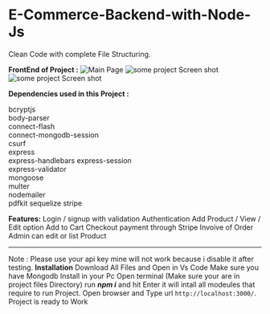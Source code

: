 # E-Commerce-Backend-with-Node-Js

Clean Code with complete File Structuring.

**FrontEnd of Project :** 
![Main Page ](https://ibb.co/DYy3DSP) 
![some project Screen shot](https://ibb.co/60CpDyW)
![some project Screen shot](https://ibb.co/JxqhfBz)

**Dependencies used in this Project :**

bcryptjs  
body-parser  
connect-flash  
connect-mongodb-session  
csurf  
express  
express-handlebars 
express-session  
express-validator    
mongoose  
multer    
nodemailer  
pdfkit
sequelize
stripe

**Features:**
Login / signup with validation
 Authentication
 Add Product / View / Edit option
 Add to Cart
 Checkout
 payment through Stripe
 Invoive of Order
 Admin can edit or list Product
 _______________________________________________________________________________
 Note : Please use your api key  mine will not work because i disable it after testing.
 **Installation**
 Download All Files and Open in Vs Code
 Make sure you have Mongodb Install in your Pc
 Open terminal (Make sure your are in project files Directory)
 run ***npm i*** and hit Enter it will intall all modeules that require to run Project.
 Open browser and Type url `http://localhost:3000/`. Project is ready to Work
  
 
 
 
 
 

 
